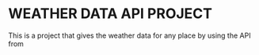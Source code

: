 # WEATHER DATA API PROJECT
This is a project that gives the weather data for any place by using the API from
